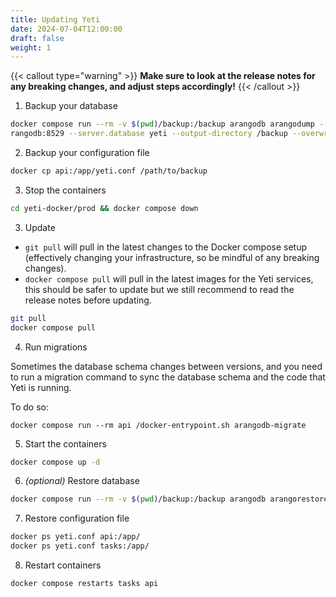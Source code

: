 ```yaml
---
title: Updating Yeti
date: 2024-07-04T12:00:00
draft: false
weight: 1
---
```


{{< callout type="warning" >}} **Make sure to look at the release notes for any
breaking changes, and adjust steps accordingly!** {{< /callout >}}

1. Backup your database

```bash
docker compose run --rm -v $(pwd)/backup:/backup arangodb arangodump --server.endpoint tcp://a
rangodb:8529 --server.database yeti --output-directory /backup --overwrite true
```

2. Backup your configuration file

```bash
docker cp api:/app/yeti.conf /path/to/backup
```

3. Stop the containers

```bash
cd yeti-docker/prod && docker compose down
```

3. Update

- `git pull` will pull in the latest changes to the Docker compose setup
  (effectively changing your infrastructure, so be mindful of any breaking
  changes).
- `docker compose pull` will pull in the latest images for the Yeti services,
  this should be safer to update but we still recommend to read the release
  notes before updating.

```bash
git pull
docker compose pull
```

4. Run migrations

Sometimes the database schema changes between versions, and you need to run a
migration command to sync the database schema and the code that Yeti is running.

To do so:

```
docker compose run --rm api /docker-entrypoint.sh arangodb-migrate
```

5. Start the containers

```bash
docker compose up -d
```

6. _(optional)_ Restore database

```bash
docker compose run --rm -v $(pwd)/backup:/backup arangodb arangorestore --server.endpoint tcp://arangodb:8529 --input-directory /backup --server.database yeti --overwrite true
```

7. Restore configuration file

```bash
docker ps yeti.conf api:/app/
docker ps yeti.conf tasks:/app/
```

8. Restart containers

```bash
docker compose restarts tasks api
```
